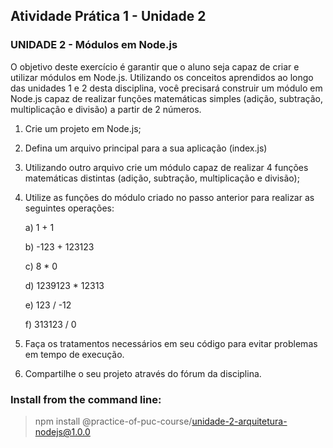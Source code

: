 ## Atividade Prática 1 - Unidade 2

### UNIDADE 2 - Módulos em Node.js 

O objetivo deste exercício é garantir que o aluno seja capaz de criar e utilizar módulos em Node.js. Utilizando os conceitos aprendidos ao longo das unidades 1 e 2 desta disciplina, você precisará construir um módulo em Node.js capaz de realizar funções matemáticas simples (adição, subtração, multiplicação e divisão) a partir de 2 números.

1. Crie um projeto em Node.js;

2. Defina um arquivo principal para a sua aplicação (index.js)

3. Utilizando outro arquivo crie um módulo capaz de realizar 4 funções matemáticas distintas (adição, subtração, multiplicação e divisão);

4. Utilize as funções do módulo criado no passo anterior para realizar as seguintes operações:

    a) 1 + 1

    b) -123 + 123123

    c) 8 * 0

    d) 1239123 * 12313

    e) 123 / -12

    f) 313123 / 0

5. Faça os tratamentos necessários em seu código para evitar problemas em tempo de execução.

6. Compartilhe o seu projeto através do fórum da disciplina.

### Install from the command line:

 > npm install @practice-of-puc-course/unidade-2-arquitetura-nodejs@1.0.0